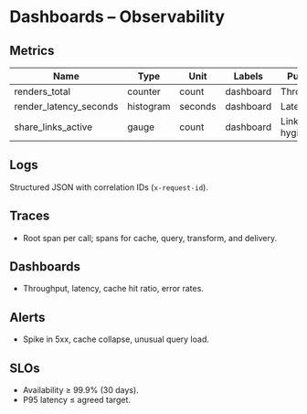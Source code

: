 # Dashboards – Observability

## Metrics
| Name | Type | Unit | Labels | Purpose |
|------|------|------|--------|---------|
| renders_total | counter | count | dashboard | Throughput |
| render_latency_seconds | histogram | seconds | dashboard | Latency |
| share_links_active | gauge | count | dashboard | Link hygiene |

## Logs
Structured JSON with correlation IDs (`x-request-id`).

## Traces
- Root span per call; spans for cache, query, transform, and delivery.

## Dashboards
- Throughput, latency, cache hit ratio, error rates.

## Alerts
- Spike in 5xx, cache collapse, unusual query load.

## SLOs
- Availability ≥ 99.9% (30 days).
- P95 latency ≤ agreed target.
